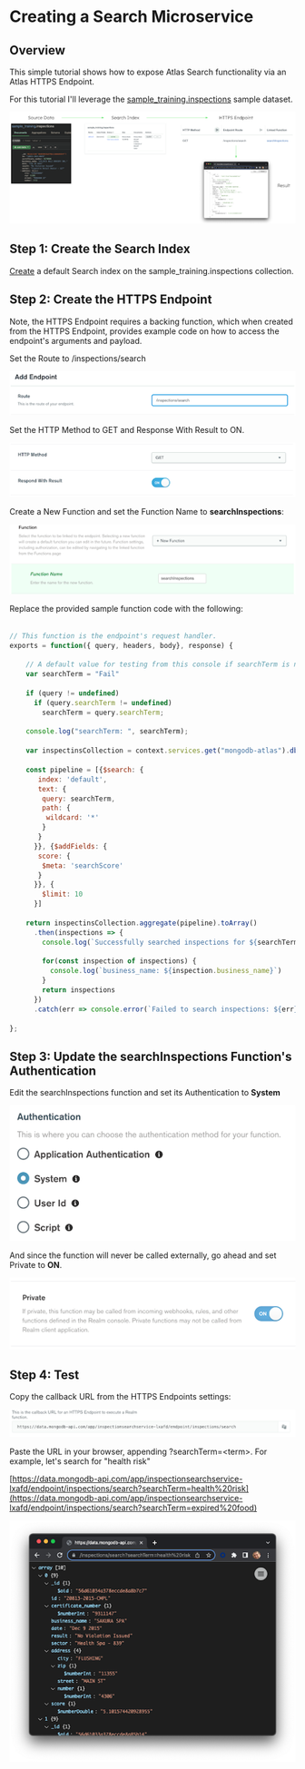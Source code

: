 # Creating a Search Microservice
## Overview

This simple tutorial shows how to expose Atlas Search functionality via an Atlas HTTPS Endpoint.

For this tutorial I'll leverage the [sample_training.inspections](https://www.mongodb.com/docs/atlas/sample-data/sample-training/#sample_training.inspections) sample dataset.

![architecture](images/architecture.png)
## Step 1: Create the Search Index

[Create](https://www.mongodb.com/docs/atlas/atlas-search/create-index/) a default Search index on the sample_training.inspections collection.

## Step 2: Create the HTTPS Endpoint

Note, the HTTPS Endpoint requires a backing function, which when created from the HTTPS Endpoint, provides example code on how to access the endpoint's arguments and payload.

Set the Route to  /inspections/search

![Add Endpoint](images/add_endpoint.png)

Set the HTTP Method to GET and Response With Result to ON.

![HTTP Method](images/http_method.png)


Create a New Function and set the Function Name to **searchInspections**: 

![New Function](images/new_function.png)


Replace the provided sample function code with the following:

```JavaScript

// This function is the endpoint's request handler.
exports = function({ query, headers, body}, response) {
  
    // A default value for testing from this console if searchTerm is not defined.
    var searchTerm = "Fail"

    if (query != undefined)
      if (query.searchTerm != undefined)
        searchTerm = query.searchTerm;

    console.log("searchTerm: ", searchTerm);

    var inspectinsCollection = context.services.get("mongodb-atlas").db("sample_training").collection("inspections");

    const pipeline = [{$search: {
       index: 'default',
       text: {
        query: searchTerm,
        path: {
         wildcard: '*'
        }
       }
      }}, {$addFields: {
       score: {
        $meta: 'searchScore'
       }
      }}, {
        $limit: 10
      }]

    return inspectinsCollection.aggregate(pipeline).toArray()
      .then(inspections => {
        console.log(`Successfully searched inspections for ${searchTerm}.`)

        for(const inspection of inspections) {
          console.log(`business_name: ${inspection.business_name}`)
        }
        return inspections
      })
      .catch(err => console.error(`Failed to search inspections: ${err}`))

};

```
## Step 3: Update the searchInspections Function's Authentication

Edit the searchInspections function and set its Authentication to **System**

![Authentication](images/auth.png)


And since the function will never be called externally, go ahead and set Private to **ON**.


![Private](images/private.png)


## Step 4: Test

Copy the callback URL from the HTTPS Endpoints settings:


![Callback URL](images/callback_url.png)


Paste the URL in your browser, appending ?searchTerm=&lt;term>. For example, let's search for "health risk"

[https://data.mongodb-api.com/app/inspectionsearchservice-lxafd/endpoint/inspections/search?searchTerm=health%20risk](https://data.mongodb-api.com/app/inspectionsearchservice-lxafd/endpoint/inspections/search?searchTerm=expired%20food)

![Result](images/result.png)
